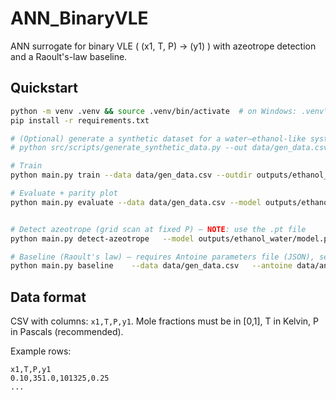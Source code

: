 # ANN_BinaryVLE

ANN surrogate for binary VLE \( (x1, T, P) -> (y1) \)
with azeotrope detection and a Raoult's-law baseline.

## Quickstart

```bash
python -m venv .venv && source .venv/bin/activate  # on Windows: .venv\Scripts\activate
pip install -r requirements.txt

# (Optional) generate a synthetic dataset for a water–ethanol-like system at 1 atm
# python src/scripts/generate_synthetic_data.py --out data/gen_data.csv

# Train
python main.py train --data data/gen_data.csv --outdir outputs/ethanol_water

# Evaluate + parity plot
python main.py evaluate --data data/gen_data.csv --model outputs/ethanol_water/model.pt --outdir outputs/ethanol_water


# Detect azeotrope (grid scan at fixed P) – NOTE: use the .pt file
python main.py detect-azeotrope   --model outputs/ethanol_water/model.pt   --fixedP 101325   --Tmin 320   --Tmax 360   --nT 121   --outdir outputs/ethanol_water

# Baseline (Raoult's law) — requires Antoine parameters file (JSON), see `data/antoine_example.json`
python main.py baseline    --data data/gen_data.csv   --antoine data/antoine_example.json  --outdir outputs/ethanol_water

```

## Data format

CSV with columns: `x1,T,P,y1`. Mole fractions must be in [0,1], T in Kelvin, P in Pascals (recommended).

Example rows:

```
x1,T,P,y1
0.10,351.0,101325,0.25
...
```
